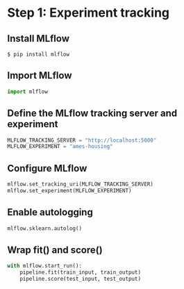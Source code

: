 # Step 1: Experiment tracking


## Install MLflow

```
$ pip install mlflow
```


## Import MLflow

```python
import mlflow  
```


## Define the MLflow tracking server and experiment

```python
MLFLOW_TRACKING_SERVER = "http://localhost:5000"
MLFLOW_EXPERIMENT = "ames-housing"
```


## Configure MLflow

```python
mlflow.set_tracking_uri(MLFLOW_TRACKING_SERVER)
mlflow.set_experiment(MLFLOW_EXPERIMENT)
```


## Enable autologging

```python
mlflow.sklearn.autolog()
```


## Wrap fit() and score()

```python
with mlflow.start_run():
    pipeline.fit(train_input, train_output)
    pipeline.score(test_input, test_output)
```
